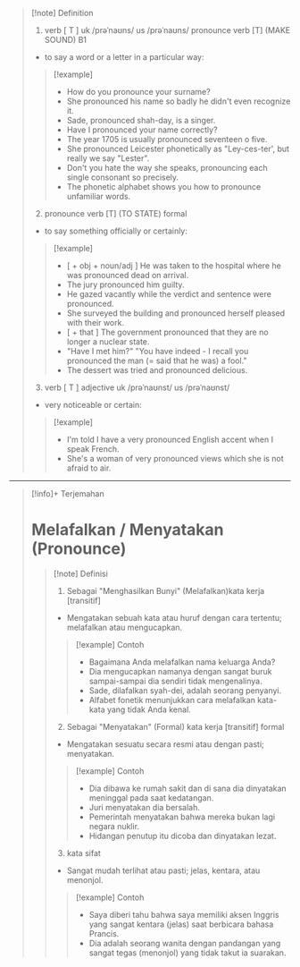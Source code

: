 >[!note] Definition
>1. verb [ T ]
uk  /prəˈnaʊns/ us  /prəˈnaʊns/
pronounce verb [T] (MAKE SOUND)
B1
>- to say a word or a letter in a particular way:
> > [!example] 
> > - How do you pronounce your surname?
> > - She pronounced his name so badly he didn't even recognize it.
> > - Sade, pronounced shah-day, is a singer.
> > - Have I pronounced your name correctly?
> > - The year 1705 is usually pronounced seventeen o five.
> > - She pronounced Leicester phonetically as "Ley-ces-ter', but really we say "Lester".
> > - Don't you hate the way she speaks, pronouncing each single consonant so precisely.
> > - The phonetic alphabet shows you how to pronounce unfamiliar words.
> > 
>2. pronounce verb [T] (TO STATE)
formal
>- to say something officially or certainly:
> > [!example] 
> > - [ + obj + noun/adj ] He was taken to the hospital where he was pronounced dead on arrival.
> > - The jury pronounced him guilty.
> > - He gazed vacantly while the verdict and sentence were pronounced.
> > - She surveyed the building and pronounced herself pleased with their work.
> > - [ + that ] The government pronounced that they are no longer a nuclear state.
> > - "Have I met him?" "You have indeed - I recall you pronounced the man (= said that he was) a fool."
> > - The dessert was tried and pronounced delicious.
> 3. verb [ T ]
adjective
uk  /prəˈnaʊnst/ us  /prəˈnaʊnst/
>-  very noticeable or certain:
> > [!example] 
> > - I'm told I have a very pronounced English accent when I speak French.
> > - She's a woman of very pronounced views which she is not afraid to air.

---

>[!info]+ Terjemahan
> # Melafalkan / Menyatakan (Pronounce)
> > [!note] Definisi
> > 1. Sebagai "Menghasilkan Bunyi" (Melafalkan)kata kerja [transitif]
> > - Mengatakan sebuah kata atau huruf dengan cara tertentu; melafalkan atau mengucapkan.
> > > [!example] Contoh
> > > - Bagaimana Anda melafalkan nama keluarga Anda?
> > > - Dia mengucapkan namanya dengan sangat buruk sampai-sampai dia sendiri tidak mengenalinya.
> > > - Sade, dilafalkan syah-dei, adalah seorang penyanyi.
> > > - Alfabet fonetik menunjukkan cara melafalkan kata-kata yang tidak Anda kenal.
> > 2. Sebagai "Menyatakan" (Formal)
> >    kata kerja [transitif] formal
> > - Mengatakan sesuatu secara resmi atau dengan pasti; menyatakan.
> > > [!example] Contoh
> > > - Dia dibawa ke rumah sakit dan di sana dia dinyatakan meninggal pada saat kedatangan.
> > > - Juri menyatakan dia bersalah.
> > > - Pemerintah menyatakan bahwa mereka bukan lagi negara nuklir.
> > > - Hidangan penutup itu dicoba dan dinyatakan lezat.
> > 3. kata sifat
> > - Sangat mudah terlihat atau pasti; jelas, kentara, atau menonjol.
> > > [!example] Contoh
> > > - Saya diberi tahu bahwa saya memiliki aksen Inggris yang sangat kentara (jelas) saat berbicara bahasa Prancis.
> > > - Dia adalah seorang wanita dengan pandangan yang sangat tegas (menonjol) yang tidak takut ia suarakan.